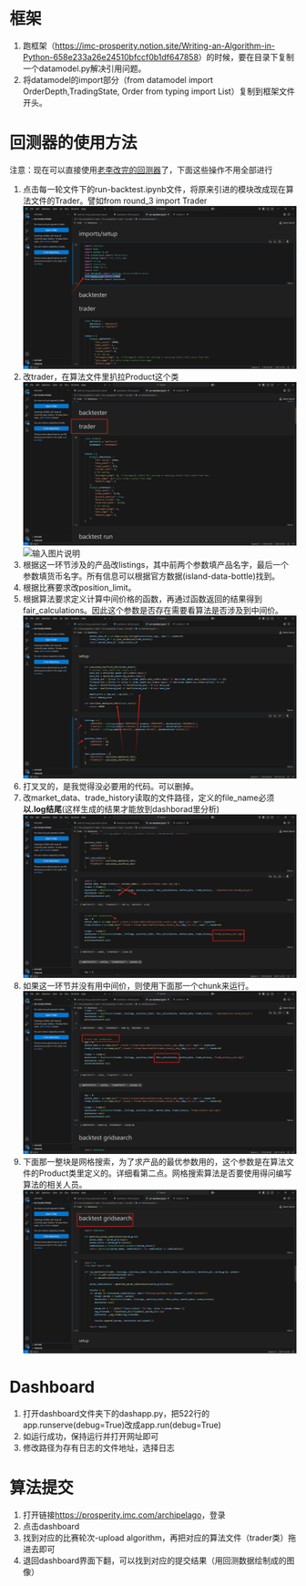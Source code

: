 # 框架
1. 跑框架（<https://imc-prosperity.notion.site/Writing-an-Algorithm-in-Python-658e233a26e24510bfccf0b1df647858>）的时候，要在目录下复制一个datamodel.py解决引用问题。
2. 将datamodel的import部分（from datamodel import OrderDepth,TradingState, Order
from typing import List）复制到框架文件开头。

# 回测器的使用方法
注意：现在可以直接使用[老李改完的回测器](/dashboard/)了，下面这些操作不用全部进行

1. 点击每一轮文件下的run-backtest.ipynb文件，将原来引进的模块改成现在算法文件的Trader。譬如from round_3 import Trader
![输入图片说明](module.png)
2. 改trader，在算法文件里扒拉Product这个类
![输入图片说明](trader.png)
![输入图片说明](%E6%89%92.png)
3. 根据这一环节涉及的产品改listings，其中前两个参数填产品名字，最后一个参数填货币名字。所有信息可以根据官方数据(island-data-bottle)找到。
4. 根据比赛要求改position_limit。
5. 根据算法要求定义计算中间价格的函数，再通过函数返回的结果得到fair_calculations。因此这个参数是否存在需要看算法是否涉及到中间价。
![输入图片说明](midprice.png)
6. 打叉叉的，是我觉得没必要用的代码。可以删掉。
7. 改market_data、trade_history读取的文件路径，定义的file_name必须**以.log结尾**(这样生成的结果才能放到dashborad里分析)
![输入图片说明](gai.png)
8. 如果这一环节并没有用中间价，则使用下面那一个chunk来运行。
![输入图片说明](chunk.png)
9. 下面那一整块是网格搜索，为了求产品的最优参数用的，这个参数是在算法文件的Product类里定义的。详细看第二点。网格搜索算法是否要使用得问编写算法的相关人员。
![输入图片说明](%E7%BD%91%E6%A0%BC%E6%90%9C%E7%B4%A2.png)
# Dashboard
1. 打开dashboard文件夹下的dashapp.py，把522行的app.runserve(debug=True)改成app.run(debug=True)
2. 如运行成功，保持运行并打开网址即可
3. 修改路径为存有日志的文件地址，选择日志

# 算法提交
1. 打开链接<https://prosperity.imc.com/archipelago>，登录
2. 点击dashboard
3. 找到对应的比赛轮次-upload algorithm，再把对应的算法文件（trader类）拖进去即可
4. 退回dashboard界面下翻，可以找到对应的提交结果（用回测数据绘制成的图像）
